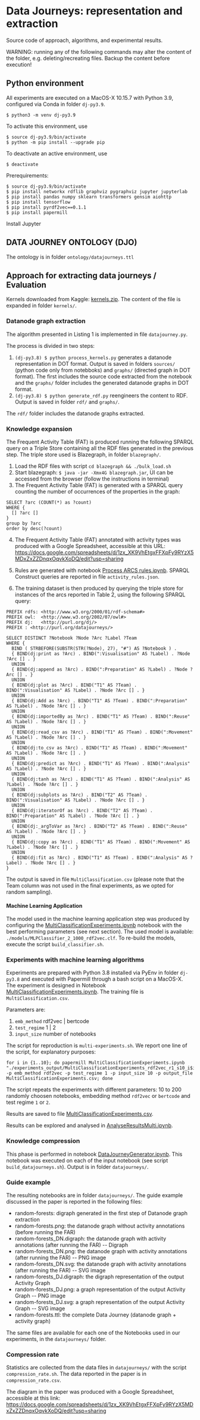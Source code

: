 # Data Journeys: representation and extraction
Source code of approach, algorithms, and experimental results.

WARNING: running any of the following commands may alter the content of the folder, e.g. deleting/recreating files. Backup the content before execution! 
## Python environment
All experiments are executed on a MacOS-X 10.15.7 with Python 3.9, configured via Conda in folder `dj-py3.9`.
```
$ python3 -m venv dj-py3.9
```
To activate this environment, use
```
$ source dj-py3.9/bin/activate
$ python -m pip install --upgrade pip
```
To deactivate an active environment, use
```
$ deactivate
```

Prerequirements:
```
$ source dj-py3.9/bin/activate
$ pip install networkx rdflib graphviz pygraphviz jupyter jupyterlab
$ pip install pandas numpy sklearn transformers gensim aiohttp
$ pip install tensorflow
$ pip install pyrdf2vec==0.1.1
$ pip install papermill

```
Install Jupyter
## DATA JOURNEY ONTOLOGY (DJO)
The ontology is in folder `ontology/datajourneys.ttl`

## Approach for extracting data journeys / Evaluation

Kernels downloaded from Kaggle: [kernels.zip](kernels.zip). The content of the file is expanded in folder `kernels/`.

### Datanode graph extraction

The algorithm presented in Listing 1 is implemented in file `datajourney.py`. 

The process is divided in two steps:

1) `(dj-py3.8) $ python process_kernels.py` generates a datanode representation in DOT format. Output is saved in folders `sources/` (python code only from notebboks) and `graphs/` (directed graph in DOT format). The first includes the source code extracted from the notebook and the `graphs/` folder includes the generated datanode graphs in DOT format.
2) `(dj-py3.8) $ python generate_rdf.py` reengineers the content to RDF. Output is saved in folder `rdf/` and `graphs/`.

The `rdf/` folder includes the datanode graphs extracted.

### Knowledge expansion

The Frequent Activity Table (FAT) is produced running the following SPARQL query on a Triple Store containing all the RDF files generated in the previous step.
The triple store used is Blazegraph, in folder `blazegraph/`.

1) Load the RDF files with script `cd blazegraph && ./bulk_load.sh`
2) Start blazegraph: `$ java -jar -Xmx4G blazegraph.jar`, UI can be accessed from the browser (follow the instructions in terminal)
3) The Frequent Activity Table (FAT) is generated with a SPARQL query counting the number of occurrences of the properties in the graph:
```
SELECT ?arc (COUNT(*) as ?count)
WHERE {
  [] ?arc []
} 
group by ?arc
order by desc(?count)
```
4) The Frequent Activity Table (FAT) annotated with activity types was produced with a Google Spreadsheet, accessible at this URL: https://docs.google.com/spreadsheets/d/1zx_XK9VhEtgxFFXpFy9RYzX5MDxZxZZDnqxOqvkXoDQ/edit?usp=sharing

5) Rules are generated with notebook [Process ARCS rules.ipynb](<Process ARCS rules.ipynb>). SPARQL Construct queries are reported in file `activity_rules.json`.
6) The training dataset is then produced by querying the triple store for instances of the arcs reported in Table 2, using the following SPARQL query:

```
PREFIX rdfs: <http://www.w3.org/2000/01/rdf-schema#> 
PREFIX owl:  <http://www.w3.org/2002/07/owl#> 
PREFIX dj:   <http://purl.org/dj/> 
PREFIX : <http://purl.org/datajourneys/> 

SELECT DISTINCT ?Notebook ?Node ?Arc ?Label ?Team
WHERE {
  BIND ( STRBEFORE(SUBSTR(STR(?Node), 27), "#") AS ?Notebook ) .
  { BIND(dj:print as ?Arc) . BIND(":Visualisation" AS ?Label) . ?Node ?Arc [] . }
  UNION
  { BIND(dj:append as ?Arc) . BIND(":Preparation" AS ?Label) . ?Node ?Arc [] . }
  UNION
  { BIND(dj:plot as ?Arc) . BIND("T1" AS ?Team) . BIND(":Visualisation" AS ?Label) . ?Node ?Arc [] . }
  UNION
  { BIND(dj:Add as ?Arc) . BIND("T1" AS ?Team) . BIND(":Preparation" AS ?Label) . ?Node ?Arc [] . }
  UNION
  { BIND(dj:importedBy as ?Arc) . BIND("T1" AS ?Team) . BIND(":Reuse" AS ?Label) . ?Node ?Arc [] . }
  UNION
  { BIND(dj:read_csv as ?Arc) . BIND("T1" AS ?Team) . BIND(":Movement" AS ?Label) . ?Node ?Arc [] . }
  UNION
  { BIND(dj:to_csv as ?Arc) . BIND("T1" AS ?Team) . BIND(":Movement" AS ?Label) . ?Node ?Arc [] . }
  UNION
  { BIND(dj:predict as ?Arc) . BIND("T1" AS ?Team) . BIND(":Analysis" AS ?Label) . ?Node ?Arc [] . }
  UNION
  { BIND(dj:tanh as ?Arc) . BIND("T1" AS ?Team) . BIND(":Analysis" AS ?Label) . ?Node ?Arc [] . }
  UNION
  { BIND(dj:subplots as ?Arc) . BIND("T2" AS ?Team) . BIND(":Visualisation" AS ?Label) . ?Node ?Arc [] . }
  UNION
  { BIND(dj:iteratorOf as ?Arc) . BIND("T2" AS ?Team) . BIND(":Preparation" AS ?Label) . ?Node ?Arc [] . }
  UNION
  { BIND(dj:_argToVar as ?Arc) . BIND("T2" AS ?Team) . BIND(":Reuse" AS ?Label) . ?Node ?Arc [] . }
  UNION
  { BIND(dj:copy as ?Arc) . BIND("T1" AS ?Team) . BIND(":Movement" AS ?Label) . ?Node ?Arc [] . }
  UNION
  { BIND(dj:fit as ?Arc) . BIND("T1" AS ?Team) . BIND(":Analysis" AS ?Label) . ?Node ?Arc [] . }
}
```
The output is saved in file `MultiClassification.csv` (please note that the Team column was not used in the final experiments, as we opted for random sampling).

#### Machine Learning Application
The model used in the machine learning application step was produced by configuring the [MultiClassificationExperiments.ipynb](MultiClassificationExperiments.ipynb) notebook with the best performing parameters (see next section). The used model is available: `./models/MLPClassifier_2_1000_rdf2vec.clf`.
To re-build the models, execute the script `build_classifier.sh`.

### Experiments with machine learning algorithms

Experiments are prepared with Python 3.8 installed via PyEnv in folder `dj-py3.8` and executed with Papermill through a bash script on a MacOS-X. 
The experiment is designed in Notebook [MultiClassificationExperiments.ipynb](MultiClassificationExperiments.ipynb).
The training file is `MultiClassification.csv`.

Parameters are:
1) `emb_method` rdf2vec | bertcode
2) `test_regime` 1 | 2 
3) `input_size` number of notebooks

The script for reproduction is `multi-experiments.sh`. We report one line of the script, for explanatory purposes:
```
for i in {1..10}; do papermill MultiClassificationExperiments.ipynb "./experiments_output/MultiClassificationExperiments_rdf2vec_r1_s10_i$i.ipynb" -p emb_method rdf2vec -p test_regime 1 -p input_size 10 -p output_file MultiClassificationExperiments.csv; done
```
The script repeats the experiments with different parameters: 10 to 200 randomly choosen notebooks, embedding method `rdf2vec` or `bertcode` and test regime `1` or `2`.

Results are saved to file [MultiClassificationExperiments.csv](MultiClassificationExperiments).

Results can be explored and analysed in [AnalyseResultsMulti.ipynb](AnalyseResultsMulti.ipynb).
### Knowledge compression
This phase is performed in notebook [DataJourneyGenerator.ipynb](DataJourneyGenerator.ipynb). This notebook was executed on each of the input notebook (see script `build_datajourneys.sh`). Output is in folder `datajourneys/`. 

### Guide example
The resulting notebooks are in folder `datajourneys/`. The guide example discussed in the paper is reported in the following files:

- random-forests: digraph generated in the first step of Datanode graph extraction
- random-forests.png: the datanode graph without activity annotations (before running the FAR)
- random-forests_DN.digraph: the datanode graph with activity annotations (after running the FAR) -- Digraph
- random-forests_DN.png: the datanode graph with activity annotations (after running the FAR) -- PNG image
- random-forests_DN.svg: the datanode graph with activity annotations (after running the FAR) -- SVG image
- random-forests_DJ.digraph: the digraph representation of the output Activity Graph
- random-forests_DJ.png: a graph representation of the output Activity Graph -- PNG image
- random-forests_DJ.svg: a graph representation of the output Activity Graph -- SVG image
- random-forests.ttl: the complete Data Journey (datanode graph + activity graph)

The same files are available for each one of the Notebooks used in our experiments, in the `datajourneys/` folder.

### Compression rate

Statistics are collected from the data files in `datajourneys/` with the script `compression_rate.sh`. The data reported in the paper is in `compression_rate.csv`.

The diagram in the paper was produced with a Google Spreadsheet, accessible at this link: https://docs.google.com/spreadsheets/d/1zx_XK9VhEtgxFFXpFy9RYzX5MDxZxZZDnqxOqvkXoDQ/edit?usp=sharing
